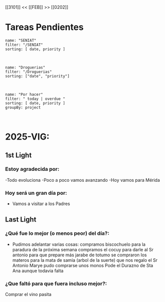 [[3101]] << [[FEB]] >>  [[0202]]
# Tareas Pendientes

```todoist
name: "SENIAT"
filter: "/SENIAT"
sorting: [ date, priority ]
```

<br/>

```todoist
name: "Droguerias"
filter: "/Droguerias"
sorting: ["date", "priority"]
```

<br/>

```todoist
name: "Por hacer"
filter: " today | overdue "
sorting: [ date, priority ]
groupBy: project
```
<br/>

# 2025-VIG:
## 1st Light
### Estoy agradecida por:
-Todo evoluciona
-Poco a poco vamos avanzando
-Hoy vamos para Mérida

### Hoy será un gran día por:
- Vamos a visitar a los Padres
## Last Light
### ¿Qué fue lo mejor (o menos peor) del día?:
- Pudimos adelantar varias cosas: 
	compramos biscochuelo para la paradura de la próxima semana
	compramos el cocuy para darle al Sr antonio para que prepare más jarabe de totumo
	se compraron los materos para la mata de samia (arbol de la suerte) que nos regalo el Sr Antonio
	Marye pudo comprarse unos monos
	Pode el Durazno de Sta Ana aunque todavia falta

### ¿Que faltó para que fuera incluso mejor?:
Comprar el vino pasita

